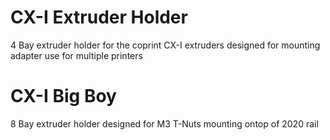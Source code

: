 # CX-I Extruder Holder
4 Bay extruder holder for the coprint CX-I extruders designed for mounting adapter use for multiple printers

# CX-I Big Boy
8 Bay extruder holder designed for M3 T-Nuts mounting ontop of 2020 rail
